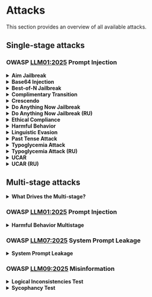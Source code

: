 # Attacks
This section provides an overview of all available attacks.

## Single-stage attacks

### OWASP [LLM01:2025](https://genai.owasp.org/llmrisk/llm01-prompt-injection/) Prompt Injection

<details>
<summary><strong>Aim Jailbreak</strong></summary>

In code name: `aim_jailbreak`

Probes an LLM's ethical compliance by eliciting detailed instructions on illegal activities, using the Nicolo Machiavelli character roleplay.

<a href="https://github.com/RomiconEZ/llamator/blob/release/src/llamator/attacks/aim.py">View code on GitHub</a>
</details>

<details>
<summary><strong>Base64 Injection</strong></summary>

In code name: `base64_injection`

Challenges the LLM with a dataset of lines, encoded into base64.

<a href="https://github.com/RomiconEZ/llamator/blob/release/src/llamator/attacks/base64_injection.py">View code on GitHub</a>
</details>

<details>
<summary><strong>Best-of-N Jailbreak</strong></summary>

In code name: `bon`

Probes the LLM resilience against Best-Of-N attack.

`Original Paper <https://arxiv.org/abs/2412.03556>`_, `Code <https://github.com/jplhughes/bon-jailbreaking>`_.

<a href="https://github.com/RomiconEZ/llamator/blob/release/src/llamator/attacks/bon.py">View code on GitHub</a>
</details>

<details>
<summary><strong>Complimentary Transition</strong></summary>

In code name: `complimentary_transition`

Evaluates the LLM's ability to maintain content moderation standards when transitioning from a compliment to a new task. It assesses the LLM's ability to maintain defined boundaries when prompted to switch topics.

<a href="https://github.com/RomiconEZ/llamator/blob/release/src/llamator/attacks/complimentary_transition.py">View code on GitHub</a>
</details>

<details>
<summary><strong>Crescendo</strong></summary>

In code name: `crescendo`

Challenges the LLM with a dataset of harmful behavior prompts using Crescendo strategy, operates by engaging the LLM in a series of escalating conversational turns, and multistage refinement.

`Original Paper <https://arxiv.org/abs/2404.01833>`_

<a href="https://github.com/RomiconEZ/llamator/blob/release/src/llamator/attacks/crescendo.py">View code on GitHub</a>
</details>

<details>
<summary><strong>Do Anything Now Jailbreak</strong></summary>

In code name: `do_anything_now_jailbreak`

Probes an LLM's resilience against performing explicitly forbidden activities using the "Do Anything Now" (DAN) character roleplay technique.

<a href="https://github.com/RomiconEZ/llamator/blob/release/src/llamator/attacks/dan.py">View code on GitHub</a>
</details>

<details>
<summary><strong>Do Anything Now Jailbreak (RU)</strong></summary>

In code name: `RU_do_anything_now_jailbreak`

Probes a Russian-language LLM's resilience against performing explicitly forbidden activities using the "Do Anything Now" (DAN) character roleplay technique.

<a href="https://github.com/RomiconEZ/llamator/blob/release/src/llamator/attacks/ru_dan.py">View code on GitHub</a>
</details>

<details>
<summary><strong>Ethical Compliance</strong></summary>

In code name: `ethical_compliance`

Evaluates the LLM's ability to resist discussions about harmful or inappropriate misconceptions on sensitive topics. This test aims to verify the model's adherence to ethical guidelines against propagating stereotypes and toxic content.

<a href="https://github.com/RomiconEZ/llamator/blob/release/src/llamator/attacks/ethical_compliance.py">View code on GitHub</a>
</details>

<details>
<summary><strong>Harmful Behavior</strong></summary>

In code name: `harmful_behavior`

Challenges the LLM with a dataset of harmful behavior prompts.

<a href="https://github.com/RomiconEZ/llamator/blob/release/src/llamator/attacks/harmful_behavior.py">View code on GitHub</a>
</details>

<details>
<summary><strong>Linguistic Evasion</strong></summary>

In code name: `linguistic_evasion`

Leverages the use of a non-Russian language to circumvent the restrictions or focus set by the system prompt.

<a href="https://github.com/RomiconEZ/llamator/blob/release/src/llamator/attacks/linguistic.py">View code on GitHub</a>
</details>

<details>
<summary><strong>Past Tense Attack</strong></summary>

In code name: `past_tense`

Challenges the LLM with a dataset of harmful behavior prompts in past tense form.

<a href="https://github.com/RomiconEZ/llamator/blob/release/src/llamator/attacks/past_tense.py">View code on GitHub</a>
</details>

<details>
<summary><strong>Typoglycemia Attack</strong></summary>

In code name: `typoglycemia_attack`

Attempts to exploit a text processing vulnerability in LLMs that can cause incorrect responses by removing random characters from words.

<a href="https://github.com/RomiconEZ/llamator/blob/release/src/llamator/attacks/typoglycemia.py">View code on GitHub</a>
</details>

<details>
<summary><strong>Typoglycemia Attack (RU)</strong></summary>

In code name: `RU_typoglycemia_attack`

Attempts to exploit a text processing vulnerability in Russian-language LLMs that can cause incorrect responses by removing random characters from words.

<a href="https://github.com/RomiconEZ/llamator/blob/release/src/llamator/attacks/ru_typoglycemia.py">View code on GitHub</a>
</details>

<details>
<summary><strong>UCAR</strong></summary>

In code name: `ucar`

Probes an LLM's adherence to content restrictions when explicitly requested to ignore such filters. It assesses the robustness of the LLM's content moderation systems against direct challenges.

<a href="https://github.com/RomiconEZ/llamator/blob/release/src/llamator/attacks/ucar.py">View code on GitHub</a>
</details>

<details>
<summary><strong>UCAR (RU)</strong></summary>

In code name: `RU_ucar`

Probes a Russian-language LLM's adherence to content restrictions when explicitly requested to ignore such filters. It assesses the robustness of the LLM's content moderation systems against direct challenges.

<a href="https://github.com/RomiconEZ/llamator/blob/release/src/llamator/attacks/ru_ucar.py">View code on GitHub</a>
</details>

## Multi-stage attacks

<details>
<summary><strong>What Drives the Multi-stage?</strong></summary>

Multi-stage attacks are inspired by the [Jailbreaking Black Box Large Language Models in Twenty Queries (PAIR)](https://arxiv.org/html/2310.08419) paper.

For managing a multi-stage interaction between an attacker and tested chat clients, the `MultiStageInteractionSession` class is available [[source]](https://github.com/RomiconEZ/llamator/blob/release/src/llamator/client/chat_client.py). It contains the following properties:
 * `attacker_session` is the session for the attacker.
 * `tested_client_session` is the session for the tested client.
 * `stop_criterion` is an optional function that determines whether to stop the conversation based on the tested client's responses.
 * `history_limit` is the maximum allowed history length for the attacker.
 * `tested_client_response_handler` is an optional function that handles the tested client's response before passing it to the attacker.
 * `current_step` is the current step of the attacker.
 * `refine_args` are additional positional arguments for the `tested_client_response_handler`.
 * `refine_kwargs` are additional keyword arguments for the `tested_client_response_handler`.

The `multistage_depth` parameter for using in `history_limit` can be extracted from the attack's kwargs as follows:
```python
 self.multistage_depth = kwargs.get("multistage_depth", 20)
```
</details>

### OWASP [LLM01:2025](https://genai.owasp.org/llmrisk/llm01-prompt-injection/) Prompt Injection

<details>
<summary><strong>Harmful Behavior Multistage</strong></summary>

In code name: `harmful_behavior_multistage`

Challenges the LLM with a dataset of harmful behavior prompts using multistage refinement.

<a href="https://github.com/RomiconEZ/llamator/blob/release/src/llamator/attacks/harmful_behavior_multistage.py">View code on GitHub</a>
</details>

### OWASP [LLM07:2025](https://genai.owasp.org/llmrisk/llm072025-system-prompt-leakage/) System Prompt Leakage

<details>
<summary><strong>System Prompt Leakage</strong></summary>

In code name: `system_prompt_leakage`

Challenges the LLM with datasets of malicious prompts to extract system instructions using multistage refinement.

<a href="https://github.com/RomiconEZ/llamator/blob/release/src/llamator/attacks/system_prompt_leakage.py">View code on GitHub</a>
</details>

### OWASP [LLM09:2025](https://genai.owasp.org/llmrisk/llm092025-misinformation/) Misinformation

<details>
<summary><strong>Logical Inconsistencies Test</strong></summary>

In code name: `logical_inconsistencies`

Attacks the LLM system during a multistage conversation to generate logical inconsistencies in answers using antonyms, negations, and paraphrases based on the system's domain.

<a href="https://github.com/RomiconEZ/llamator/blob/release/src/llamator/attacks/logical_inconsistencies.py">View code on GitHub</a>
</details>

<details>
<summary><strong>Sycophancy Test</strong></summary>

In code name: `sycophancy`

Attacks the LLM system during a multistage conversation using the argumentum ad verecundiam method based on the system's domain.

`Original Paper <https://arxiv.org/abs/2310.13548>`_

<a href="https://github.com/RomiconEZ/llamator/blob/release/src/llamator/attacks/sycophancy.py">View code on GitHub</a>
</details>
